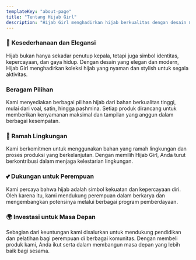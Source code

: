 ```yaml
---
templateKey: "about-page"
title: "Tentang Hijab Girl"
description: "Hijab Girl menghadirkan hijab berkualitas dengan desain modern dan ramah lingkungan."
---
```

### 🌿 Kesederhanaan dan Elegansi
Hijab bukan hanya sekadar penutup kepala, tetapi juga simbol identitas, kepercayaan, dan gaya hidup. Dengan desain yang elegan dan modern, Hijab Girl menghadirkan koleksi hijab yang nyaman dan stylish untuk segala aktivitas.

### Beragam Pilihan
Kami menyediakan berbagai pilihan hijab dari bahan berkualitas tinggi, mulai dari voal, satin, hingga pashmina. Setiap produk dirancang untuk memberikan kenyamanan maksimal dan tampilan yang anggun dalam berbagai kesempatan.

### 🌷 Ramah Lingkungan
Kami berkomitmen untuk menggunakan bahan yang ramah lingkungan dan proses produksi yang berkelanjutan. Dengan memilih Hijab Girl, Anda turut berkontribusi dalam menjaga kelestarian lingkungan.

### 💕 Dukungan untuk Perempuan
Kami percaya bahwa hijab adalah simbol kekuatan dan kepercayaan diri. Oleh karena itu, kami mendukung perempuan dalam berkarya dan mengembangkan potensinya melalui berbagai program pemberdayaan.

### 🌍 Investasi untuk Masa Depan
Sebagian dari keuntungan kami disalurkan untuk mendukung pendidikan dan pelatihan bagi perempuan di berbagai komunitas. Dengan membeli produk kami, Anda ikut serta dalam membangun masa depan yang lebih baik bagi sesama.
